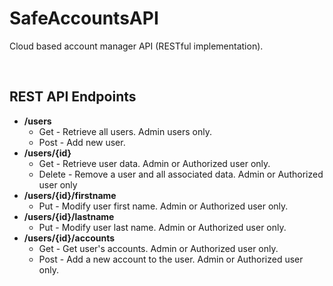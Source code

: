 # SafeAccountsAPI
Cloud based account manager API (RESTful implementation).

&nbsp;


## REST API Endpoints
* **/users**
  * Get - Retrieve all users. Admin users only.
  * Post - Add new user.
* **/users/{id}**
  * Get - Retrieve user data. Admin or Authorized user only.
  * Delete - Remove a user and all associated data. Admin or Authorized user only
* **/users/{id}/firstname**
  * Put - Modify user first name. Admin or Authorized user only.
* **/users/{id}/lastname**
  * Put - Modify user last name. Admin or Authorized user only.
* **/users/{id}/accounts**
  * Get - Get user's accounts. Admin or Authorized user only.
  * Post - Add a new account to the user. Admin or Authorized user only.
